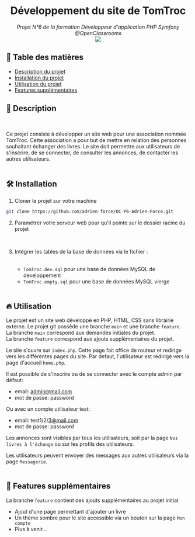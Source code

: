 <h1 style="text-align:center">Développement du site de TomTroc</h1>
<p style="text-align:center"><i>Projet N°6 de la formation Développeur d'application PHP Symfony
@OpenClassrooms <br> <a href="https://github.com/adrien-force/OC-P6-Adrien-Force/commits?author=adrien-force"><img src="https://img.shields.io/badge/Auteur_:-Adrien_FORCE-orange"></a></i></p>

## 🎯 Table des matières
- [Description du projet](#-description)
- [Installation du projet](#-installation)
- [Utilisation du projet](#-utilisation)
- [Features supplémentaires](#-features-supplémentaires)


## 📄 Description
<br>

Ce projet consiste à développer un site web pour une association nommée TomTroc. 
Cette association a pour but de mettre en relation des personnes souhaitant échanger des livres.
Le site doit permettre aux utilisateurs de s'inscrire, de se connecter, de consulter les annonces, de contacter les autres utilisateurs. 
<br> <br>
## 🛠️ Installation

1. Cloner le projet sur votre machine
```bash
git clone https://github.com/adrien-force/OC-P6-Adrien-Force.git
```

2. Paramétrer votre serveur web pour qu'il pointe sur le dossier racine du projet
<br>


3. Intégrer les tables de la base de données via le fichier : <br> <br>

   - `TomTroc.dev.sql` pour une base de données MySQL de developpement
   - `TomTroc.empty.sql` pour une base de données MySQL vierge
     <br> <br>

## 🔥️ Utilisation

Le projet est un site web développé en PHP, HTML, CSS sans librairie externe.
Le projet git possède une branche `main` et une branche `feature`. <br>
La branche `main` correspond aux demandes initiales du projet. <br>
La branche `feature` correspond aux ajouts supplémentaires du projet.

Le site s'ouvre sur `index.php`. Cette page fait office de routeur et redirige vers les différentes pages du site.
Par defaut, l'utilisateur est redirigé vers la page d'accueil `home.php`.

Il est possible de s'inscrire ou de se connecter avec le compte admin par défaut:
- email: admin@mail.com
- mot de passe: password

Ou avec un compte utilisateur test:
- email: test1/2/3@mail.com
- mot de passe: password

Les annonces sont visibles par tous les utilisateurs, soit par la page `Nos livres à l'échange` ou sur les profils des utilisateurs.

Les utilisateurs peuvent envoyer des messages aux autres utilisateurs via la page `Messagerie`.
<br> <br>

## 🚀 Features supplémentaires

La branche `feature` contient des ajouts supplémentaires au projet initial:
- Ajout d'une page permettant d'ajouter un livre
- Un thème sombre pour le site accessible via un bouton sur la page `Mon compte`
- Plus à venir...


